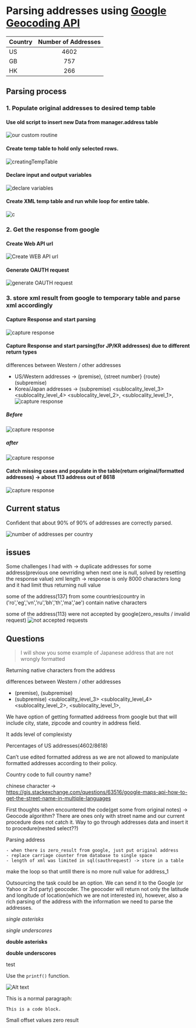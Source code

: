 # Parsing addresses using [Google Geocoding API](https://developers.google.com/maps/documentation/geocoding/intro)

| Country        | Number of Addresses           |
| ------------- |:-------------:|
| US      | 4602 		 |
| GB      | 757      |
| HK      | 266      |
## Parsing process

### 1. Populate original addresses to desired temp table
#### Use old script to insert new Data from manager.address table
![our custom routine](/screenShots/customRoutine.PNG)
#### Create temp table to hold only selected rows.
![creatingTempTable](/screenShots/creatingTempTable.PNG)
#### Declare input and output variables
![declare variables](/screenShots/declareVariables.PNG)
#### Create XML temp table and run while loop for entire table.
![c](/screenShots/createXMLtempTableRunWhileLoop.PNG)

### 2. Get the response from google
#### Create Web API url
![Create WEB API url](/screenShots/BuildAPIurl.PNG)
#### Generate OAUTH request
![generate OAUTH request](/screenShots/generateOauthRequest.PNG)

### 3. store xml result from google to temporary table and parse xml accordingly
#### Capture Response and start parsing
![capture response](/screenShots/parsingWestern.PNG)
#### Capture Response and start parsing(for JP/KR addresses) due to different return types
differences between Western / other addresses
* US/Western addresses -> (premise), {street number} {route} (subpremise)
* Korea/Japan addresses -> (subpremise) <sublocality_level_3> <sublocality_level_4> <sublocality_level_2>, <sublocality_level_1>, <locality>
![capture response](/screenShots/caputreResponse.PNG)
##### Before
![capture response](/screenShots/previousJapan.PNG)
##### after
![capture response](/screenShots/improvedJapan.PNG)

#### Catch missing cases and populate in the table(return original/formatted addresses) -> about 113 address out of 8618
![capture response](/screenShots/missingCasesUpdateTable.PNG)

## Current status
Confident that about 90% of 90% of addresses are correctly parsed.

![number of addresses per country](/screenShots/numberOfAddressPerCountry.PNG)

## issues
Some challenges I had with -> duplicate addresses for some address(previous one oevrriding when next one is null, solved by resetting the response value)
xml length -> response is only 8000 characters long and it had limit thus returning null value

some of the address(137) from some countries(country in ('ro','eg','vn','ru','bh','th','ma','ae') contain native characters

some of the address(113) were not accepted by google(zero_results / invalid request)
![not accepted requests](/screenShots/notAcceptedRequests.PNG)


## Questions
>I will show you some example of Japanese address that are not wrongly formatted

Returning native characters from the address

differences between Western / other addresses
- (premise), <street number> <route> (subpremise)
- (subpremise) <sublocality_level_3> <sublocality_level_4> <sublocality_level_2>, <sublocality_level_1>, <locality>

We have option of getting formatted addreess from google but that will include city, state, zipcode and country in address field.


It adds level of complexisty


Percentages of US addresses(4602/8618)

Can’t use edited formatted address as we are not allowed to manipulate formatted addresses according to their policy.

Country code to full country name?

chinese character -> https://gis.stackexchange.com/questions/63516/google-maps-api-how-to-get-the-street-name-in-multiple-languages









First thoughts when encountered the code(get some from original notes) ->
Geocode algorithm?
There are ones only with street name and our current procedure does not catch it.
Way to go through addresses data and insert it to procedure(nested select??)


Parsing address

	- when there is zero_result from google, just put original address
	- replace carriage counter from database to single space
	- length of xml was limited in sql(sauthrequest) -> store in a table

make the loop so that  untill there is no more null value for address_1

Outsourcing the task could be an option. We can send it to the Google (or Yahoo or 3rd party) geocoder. The geocoder will return not only the latitude and longitude of location(which we are not interested in), however, also a rich parsing of the address with the information we need to parse the addresses.




*single asterisks*

_single underscores_

**double asterisks**

__double underscores__

test

Use the `printf()` function.

![Alt text](/path/to/img.jpg)

<p>This is a normal paragraph:</p>

<pre><code>This is a code block.
</code></pre>
Small offset values zero result
